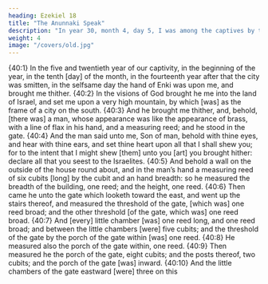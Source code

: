```yaml
---
heading: Ezekiel 18
title: "The Anunnaki Speak"
description: "In year 30, month 4, day 5, I was among the captives by the river of Chebar"
weight: 4
image: "/covers/old.jpg"
---
```


{40:1} In the five and twentieth year of our captivity, in
the beginning of the year, in the tenth [day] of the month, in
the fourteenth year after that the city was smitten, in the
selfsame day the hand of Enki was upon me, and
brought me thither. {40:2} In the visions of God brought he
me into the land of Israel, and set me upon a very high
mountain, by which [was] as the frame of a city on the
south. {40:3} And he brought me thither, and, behold,
[there was] a man, whose appearance was like the
appearance of brass, with a line of flax in his hand, and a
measuring reed; and he stood in the gate. {40:4} And the
man said unto me, Son of man, behold with thine eyes, and
hear with thine ears, and set thine heart upon all that I shall
shew you; for to the intent that I might shew [them] unto
you [art] you brought hither: declare all that you seest to
the Israelites. {40:5} And behold a wall on the outside
of the house round about, and in the man’s hand a
measuring reed of six cubits [long] by the cubit and an hand
breadth: so he measured the breadth of the building, one
reed; and the height, one reed.
{40:6} Then came he unto the gate which looketh toward
the east, and went up the stairs thereof, and measured the
threshold of the gate, [which was] one reed broad; and the
other threshold [of the gate, which was] one reed broad.
{40:7} And [every] little chamber [was] one reed long, and
one reed broad; and between the little chambers [were] five
cubits; and the threshold of the gate by the porch of the gate
within [was] one reed. {40:8} He measured also the porch
of the gate within, one reed. {40:9} Then measured he the
porch of the gate, eight cubits; and the posts thereof, two
cubits; and the porch of the gate [was] inward. {40:10} And
the little chambers of the gate eastward [were] three on this
